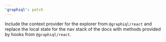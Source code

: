 ```yaml
---
'graphiql': patch
---
```


Include the context provider for the explorer from `@graphiql/react` and replace the local state for the nav stack of the docs with methods provided by hooks from `@graphiql/react`.
